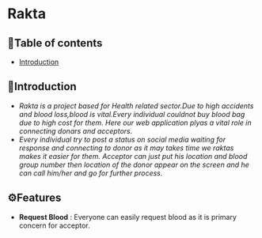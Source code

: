 # Rakta
## 📝Table of contents
- [Introduction](#introduction)

## 📖Introduction
- *Rakta is a project based for Health related sector.Due to high accidents and blood loss,blood is vital.Every individual couldnot buy blood bag due to high cost for them.
   Here our web application plyas a vital role in connecting donars and acceptors.*
- *Every individual try to post a status on social media waiting for response and connecting to donor as it may takes time we raktas makes it easier for them.
  Acceptor can just put his location and blood group number then location of the donor appear on the screen and he can call him/her and go for further process.*
  
## ⚙️Features
- **Request Blood** : Everyone can easily request blood as it is primary concern for acceptor.
